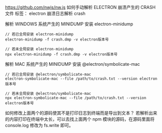 https://github.com/nwjs/nw.js
如何手动解析 ELECTRON 崩溃产生的 CRASH 文件
标签： electron  崩溃日志解析  crash  

解析 WINDOWS 系统产生的 MINIDUMP
安装 electron-minidump
```shell
// 若已全局安装 electron-minidump
electron-minidump -f crash.dmp -v electron版本号

// 若未全局安装 electron-minidump
npx electron-minidump -f crash.dmp -v electron版本号
```
解析 MAC 系统产生的 MINIDUMP
安装 @electron/symbolicate-mac
```shell
// 若已全局安装 @electron/symbolicate-mac
electron-symbolicate-mac --file /path/to/crash.txt --version electron版本号

// 若未全局安装 @electron/symbolicate-mac
npx electron-symbolicate-mac --file /path/to/crash.txt --version electron版本号
```
如何修改上面两个的源码使其不是打印日志到终端而是导出到文本？
若解析出来的内容打印在终端中太长，可以去找上面两个 npm 模块的源码，在源码里面将 console.log 修改为 fs.write 即可。

